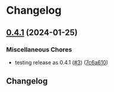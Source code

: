# Changelog

## [0.4.1](https://github.com/bihealth/reev-frontend-lib/compare/v0.4.0...v0.4.1) (2024-01-25)


### Miscellaneous Chores

* testing release as 0.4.1 ([#3](https://github.com/bihealth/reev-frontend-lib/issues/3)) ([7c6a610](https://github.com/bihealth/reev-frontend-lib/commit/7c6a610a5e0a370511a3371212e42d78950afaae))

## Changelog
